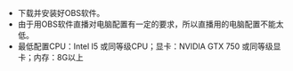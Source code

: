 - 下载并安装好OBS软件。
-  由于用OBS软件直播对电脑配置有一定的要求，所以直播用的电脑配置不能太低。
-  最低配置CPU：Intel I5 或同等级CPU；显卡：NVIDIA GTX 750 或同等级显卡；内存：8G以上